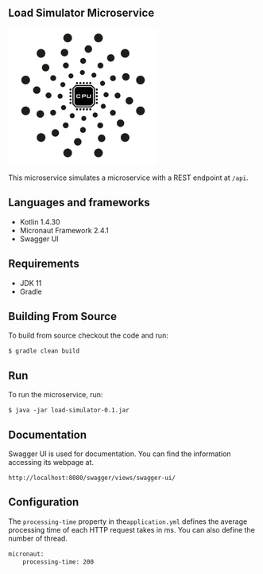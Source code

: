 ## Load Simulator Microservice
<div>
<img src="/docs/icon.png" width="300px"</img> 
</div>

This microservice simulates a microservice with a REST endpoint at ``/api``.
## Languages and frameworks
 - Kotlin 1.4.30
 - Micronaut Framework 2.4.1
 - Swagger UI
 
## Requirements
- JDK 11
- Gradle

## Building From Source
To build from source checkout the code and run:
```
$ gradle clean build
```
## Run
To run the microservice, run:
```
$ java -jar load-simulator-0.1.jar
```
## Documentation
Swagger UI is used for documentation. You can find the information accessing its webpage at.
```
http://localhost:8080/swagger/views/swagger-ui/
```
## Configuration
The ``processing-time`` 
property in the``application.yml`` defines the average processing time of each HTTP request takes in ms. You can also define the number of thread. 

```
micronaut:
    processing-time: 200
```
